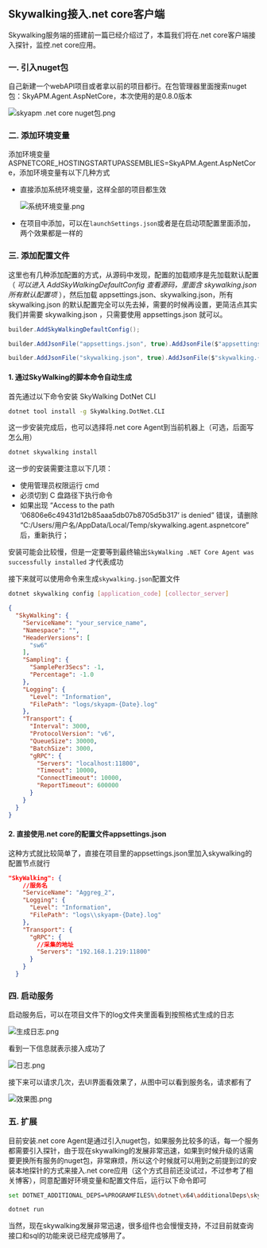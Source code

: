 ## Skywalking接入.net core客户端

Skywalking服务端的搭建前一篇已经介绍过了，本篇我们将在.net core客户端接入探针，监控.net core应用。

### 一. 引入nuget包

自己新建一个webAPI项目或者拿以前的项目都行。在包管理器里面搜索nuget包：SkyAPM.Agent.AspNetCore，本次使用的是0.8.0版本

![skyapm .net core nuget包.png](https://ws1.sinaimg.cn/large/0072fULUgy1g7v7buc8tcj312d0budh7.jpg)

### 二. 添加环境变量

添加环境变量ASPNETCORE_HOSTINGSTARTUPASSEMBLIES=SkyAPM.Agent.AspNetCore，添加环境变量有以下几种方式

* 直接添加系统环境变量，这样全部的项目都生效

  ![系统环境变量.png](https://ws1.sinaimg.cn/large/0072fULUgy1g7v7gazl24j30ro0cht9q.jpg)

* 在项目中添加，可以在`launchSettings.json`或者是在启动项配置里面添加，两个效果都是一样的

### 三. 添加配置文件

这里也有几种添加配置的方式，从源码中发现，配置的加载顺序是先加载默认配置（ *可以进入 AddSkyWalkingDefaultConfig 查看源码，里面含 skywalking.json 所有默认配置项* ），然后加载 appsettings.json、skywalking.json，所有 skywalking.json 的默认配置完全可以先去掉，需要的时候再设置，更简洁点其实我们并需要 skywalking.json ，只需要使用 appsettings.json 就可以。

```c#
builder.AddSkyWalkingDefaultConfig();

builder.AddJsonFile("appsettings.json", true).AddJsonFile($"appsettings.{environmentProvider.EnvironmentName}.json", true);

builder.AddJsonFile("skywalking.json", true).AddJsonFile($"skywalking.{environmentProvider.EnvironmentName}.json", true);
```



#### 1. 通过SkyWalking的脚本命令自动生成

首先通过以下命令安装 SkyWalking DotNet CLI

```bash
dotnet tool install -g SkyWalking.DotNet.CLI
```

这一步安装完成后，也可以选择将.net core Agent到当前机器上（可选，后面写怎么用）

```bash
dotnet skywalking install
```

这一步的安装需要注意以下几项：

* 使用管理员权限运行 cmd
* 必须切到 C 盘路径下执行命令
* 如果出现 “Access to the path ‘06806e6c49431d12b85aaa5db07b8705d5b317’ is denied” 错误，请删除 “C:/Users/用户名/AppData/Local/Temp/skywalking.agent.aspnetcore” 后，重新执行；

安装可能会比较慢，但是一定要等到最终输出`SkyWalking .NET Core Agent was successfully installed` 才代表成功

接下来就可以使用命令来生成`skywalking.json`配置文件

```bash
dotnet skywalking config [application_code] [collector_server]
```

```json
{
  "SkyWalking": {
    "ServiceName": "your_service_name",
    "Namespace": "",
    "HeaderVersions": [
      "sw6"
    ],
    "Sampling": {
      "SamplePer3Secs": -1,
      "Percentage": -1.0
    },
    "Logging": {
      "Level": "Information",
      "FilePath": "logs/skyapm-{Date}.log"
    },
    "Transport": {
      "Interval": 3000,
      "ProtocolVersion": "v6",
      "QueueSize": 30000,
      "BatchSize": 3000,
      "gRPC": {
        "Servers": "localhost:11800",
        "Timeout": 10000,
        "ConnectTimeout": 10000,
        "ReportTimeout": 600000
      }
    }
  }
}
```

#### 2. 直接使用.net core的配置文件appsettings.json

这种方式就比较简单了，直接在项目里的appsettings.json里加入skywalking的配置节点就行

```json
"SkyWalking": {
    //服务名
    "ServiceName": "Aggreg_2",
    "Logging": {
      "Level": "Information",
      "FilePath": "logs\\skyapm-{Date}.log"
    },
    "Transport": {
      "gRPC": {
        //采集的地址
        "Servers": "192.168.1.219:11800"
      }
    }
  }
```

### 四. 启动服务

启动服务后，可以在项目文件下的log文件夹里面看到按照格式生成的日志

![生成日志.png](https://ws1.sinaimg.cn/large/0072fULUgy1g7v8ed8kwmj30rf09mjrr.jpg)

看到一下信息就表示接入成功了

![日志.png](https://ws1.sinaimg.cn/large/0072fULUgy1g7v8fphjxej30ws03r3z3.jpg)

接下来可以请求几次，去UI界面看效果了，从图中可以看到服务名，请求都有了

![效果图.png](https://ws1.sinaimg.cn/large/0072fULUgy1g7v8jwux8gj313e0ay0tx.jpg)

### 五. 扩展

目前安装.net core Agent是通过引入nuget包，如果服务比较多的话，每一个服务都需要引入探针，由于现在skywalking的发展非常迅速，如果到时候升级的话需要更换所有服务的nuget包，非常麻烦，所以这个时候就可以用到之前提到过的安装本地探针的方式来接入.net core应用（这个方式目前还没试过，不过参考了相关博客），同意配置好环境变量和配置文件后，运行以下命令即可

```bash
set DOTNET_ADDITIONAL_DEPS=%PROGRAMFILES%\dotnet\x64\additionalDeps\skywalking.agent.aspnetcore

dotnet run
```

当然，现在skywalking发展非常迅速，很多组件也会慢慢支持，不过目前就查询接口和sql的功能来说已经完成够用了。

